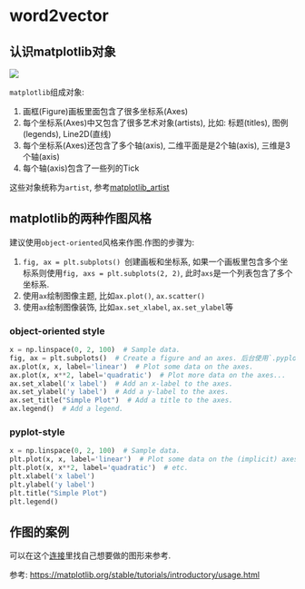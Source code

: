 # word2vector

## 认识matplotlib对象

![](https://matplotlib.org/stable/_images/anatomy.png)

`matplotlib`组成对象:
1. 画框(Figure)画板里面包含了很多坐标系(Axes)
2. 每个坐标系(Axes)中又包含了很多艺术对象(artists), 比如: 标题(titles), 图例(legends), Line2D(直线)
3. 每个坐标系(Axes)还包含了多个轴(axis), 二维平面是是2个轴(axis), 三维是3个轴(axis)
4. 每个轴(axis)包含了一些列的Tick

这些对象统称为`artist`, 参考[matplotlib_artist](/matplotlib_artist/)

## matplotlib的两种作图风格

建议使用`object-oriented`风格来作图.作图的步骤为:
1. `fig, ax = plt.subplots() `创建画板和坐标系, 如果一个画板里包含多个坐标系则使用`fig, axs = plt.subplots(2, 2)`, 此时`axs`是一个列表包含了多个坐标系. 
2. 使用`ax`绘制图像主题, 比如`ax.plot()`, `ax.scatter()`
3. 使用`ax`绘制图像装饰, 比如`ax.set_xlabel`, `ax.set_ylabel`等

### object-oriented style
```python
x = np.linspace(0, 2, 100)  # Sample data.
fig, ax = plt.subplots()  # Create a figure and an axes. 后台使用`.pyplot.figure`创建fig对象
ax.plot(x, x, label='linear')  # Plot some data on the axes.
ax.plot(x, x**2, label='quadratic')  # Plot more data on the axes...
ax.set_xlabel('x label')  # Add an x-label to the axes.
ax.set_ylabel('y label')  # Add a y-label to the axes.
ax.set_title("Simple Plot")  # Add a title to the axes.
ax.legend()  # Add a legend.
```

### pyplot-style

```python
x = np.linspace(0, 2, 100)  # Sample data.
plt.plot(x, x, label='linear')  # Plot some data on the (implicit) axes.
plt.plot(x, x**2, label='quadratic')  # etc.
plt.xlabel('x label')
plt.ylabel('y label')
plt.title("Simple Plot")
plt.legend()
```

## 作图的案例
可以在这个[连接](https://matplotlib.org/stable/gallery/index.html)里找自己想要做的图形来参考.


参考:
https://matplotlib.org/stable/tutorials/introductory/usage.html